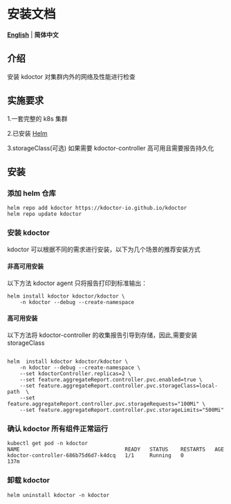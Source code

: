 # 安装文档

[**English**](./install.md) | **简体中文**

## 介绍

安装 kdoctor 对集群内外的网络及性能进行检查

## 实施要求

1.一套完整的 k8s 集群

2.已安装 [Helm](https://helm.sh/docs/intro/install/)

3.storageClass(可选) 如果需要 kdoctor-controller 高可用且需要报告持久化

## 安装

### 添加 helm 仓库

```shell
helm repo add kdoctor https://kdoctor-io.github.io/kdoctor
helm repo update kdoctor
```

### 安装 kdoctor
kdoctor 可以根据不同的需求进行安装，以下为几个场景的推荐安装方式

#### 非高可用安装

以下方法 kdoctor agent 只将报告打印到标准输出：
```shell 
helm install kdoctor kdoctor/kdoctor \
    -n kdoctor --debug --create-namespace 
```
#### 高可用安装

以下方法将 kdoctor-controller 的收集报告引导到存储，因此,需要安装 storageClass

```shell 

helm  install kdoctor kdoctor/kdoctor \
    -n kdoctor --debug --create-namespace \
    --set kdoctorController.replicas=2 \
    --set feature.aggregateReport.controller.pvc.enabled=true \
    --set feature.aggregateReport.controller.pvc.storageClass=local-path  \
    --set feature.aggregateReport.controller.pvc.storageRequests="100Mi" \
    --set feature.aggregateReport.controller.pvc.storageLimits="500Mi"
```

### 确认 kdoctor 所有组件正常运行

```shell
kubectl get pod -n kdoctor
NAME                                  READY   STATUS    RESTARTS   AGE
kdoctor-controller-686b75d6d7-k4dcq   1/1     Running   0          137m
```

### 卸载 kdoctor

```shell
helm uninstall kdoctor -n kdoctor
```
